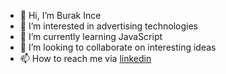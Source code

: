 - 👋 Hi, I’m Burak Ince
- 👀 I’m interested in advertising technologies
- 🌱 I’m currently learning JavaScript
- 💞️ I’m looking to collaborate on interesting ideas
- 📫 How to reach me via <a href="https://www.linkedin.com/in/turan-burak-ince/">linkedin</a>

<!---
tuburaki/tuburaki is a ✨ special ✨ repository because its `README.md` (this file) appears on your GitHub profile.
You can click the Preview link to take a look at your changes.
--->
